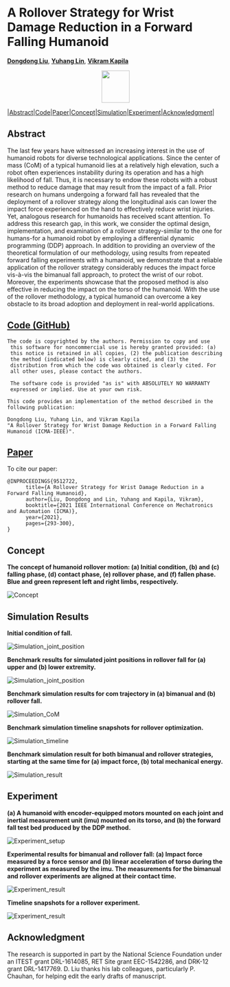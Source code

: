 # A Rollover Strategy for Wrist Damage Reduction in a Forward Falling Humanoid

[**Dongdong Liu**](http://mechatronics.engineering.nyu.edu/people/phd-candidates/dongdong-liu.php),  [**Yuhang Lin**](), [**Vikram Kapila**](http://mechatronics.engineering.nyu.edu/people/vikram-kapila)

<div align="center"><img width="65" height="75" src="https://raw.githubusercontent.com/nyu-legged-group/Rollover/main/docs/figs/1.png)"/></div>

|[Abstract](#abstract)|[Code](#code-github)|[Paper](#paper)|[Concept](#concept)|[Simulation](#simulation-results)|[Experiment](#experiment)|[Acknowledgment](#acknowledgment)|

## Abstract
The last few years have witnessed an increasing interest in the use of humanoid robots for diverse technological applications. Since the center of mass (CoM) of a typical humanoid lies at a relatively high elevation, such a robot often experiences instability during its operation and has a high likelihood of fall. Thus, it is necessary to endow these robots with a robust method to reduce damage that may result from the impact of a fall. Prior research on humans undergoing a forward fall has revealed that the deployment of a rollover strategy along the longitudinal axis can lower the impact force experienced on the hand to effectively reduce wrist injuries. Yet, analogous research for humanoids has received scant attention. To address this research gap, in this work, we consider the optimal design, implementation, and examination of a rollover strategy-similar to the one for humans-for a humanoid robot by employing a differential dynamic programming (DDP) approach. In addition to providing an overview of the theoretical formulation of our methodology, using results from repeated forward falling experiments with a humanoid, we demonstrate that a reliable application of the rollover strategy considerably reduces the impact force vis-à-vis the bimanual fall approach, to protect the wrist of our robot. Moreover, the experiments showcase that the proposed method is also effective in reducing the impact on the torso of the humanoid. With the use of the rollover methodology, a typical humanoid can overcome a key obstacle to its broad adoption and deployment in real-world applications.

## [Code (GitHub)](https://github.com/nyu-legged-group/Rollover/tree/main/)
```
The code is copyrighted by the authors. Permission to copy and use 
 this software for noncommercial use is hereby granted provided: (a)
 this notice is retained in all copies, (2) the publication describing
 the method (indicated below) is clearly cited, and (3) the
 distribution from which the code was obtained is clearly cited. For
 all other uses, please contact the authors.
 
 The software code is provided "as is" with ABSOLUTELY NO WARRANTY
 expressed or implied. Use at your own risk.

This code provides an implementation of the method described in the
following publication: 

Dongdong Liu, Yuhang Lin, and Vikram Kapila    
"A Rollover Strategy for Wrist Damage Reduction in a Forward Falling Humanoid (ICMA-IEEE)". 
``` 

## [Paper](https://ieeexplore.ieee.org/abstract/document/9512722)
To cite our paper:
```
@INPROCEEDINGS{9512722,
      title={A Rollover Strategy for Wrist Damage Reduction in a Forward Falling Humanoid},  
      author={Liu, Dongdong and Lin, Yuhang and Kapila, Vikram},
      booktitle={2021 IEEE International Conference on Mechatronics and Automation (ICMA)}, 
      year={2021},
      pages={293-300},
}
```

## Concept 
**The concept of humanoid rollover motion: (a) Initial condition, (b) and (c) falling phase, (d) contact phase, (e) rollover phase, and (f) fallen phase. Blue and green represent left and right limbs, respectively.**

![Concept](https://raw.githubusercontent.com/nyu-legged-group/Rollover/main/docs/figs/2.png)

## Simulation Results
**Initial condition of fall.**

![Simulation_joint_position](https://raw.githubusercontent.com/nyu-legged-group/Rollover/main/docs/figs/3.png)

**Benchmark results for simulated joint positions in rollover fall for (a) upper and (b) lower extremity.**

![Simulation_joint_position](https://raw.githubusercontent.com/nyu-legged-group/Rollover/main/docs/figs/4.png)

**Benchmark simulation results for com trajectory in (a) bimanual and (b) rollover fall.**

![Simulation_CoM](https://raw.githubusercontent.com/nyu-legged-group/Rollover/main/docs/figs/5.png)

**Benchmark simulation timeline snapshots for rollover optimization.**

![Simulation_timeline](https://raw.githubusercontent.com/nyu-legged-group/Rollover/main/docs/figs/6.png)

**Benchmark simulation result for both bimanual and rollover strategies, starting at the same time for (a) impact force, (b) total mechanical energy.**

![Simulation_result](https://raw.githubusercontent.com/nyu-legged-group/Rollover/main/docs/figs/7.png)

## Experiment
**(a) A humanoid with encoder-equipped motors mounted on each joint and inertial measurement unit (imu) mounted on its torso, and (b) the forward fall test bed produced by the DDP method.**

![Experiment_setup](https://raw.githubusercontent.com/nyu-legged-group/Rollover/main/docs/figs/8.png)

**Experimental results for bimanual and rollover fall: (a) Impact force measured by a force sensor and (b) linear acceleration of torso during the experiment as measured by the imu. The measurements for the bimanual and rollover experiments are aligned at their contact time.**

![Experiment_result](https://raw.githubusercontent.com/nyu-legged-group/Rollover/main/docs/figs/9.png)

**Timeline snapshots for a rollover experiment.**

![Experiment_result](https://raw.githubusercontent.com/nyu-legged-group/Rollover/main/docs/figs/10.png)

## Acknowledgment
 The research is supported in part by the National Science Foundation under an ITEST grant DRL-1614085, RET Site grant EEC-1542286, and DRK-12 grant DRL-1417769. D. Liu thanks his lab colleagues, particularly P. Chauhan, for helping edit the early drafts of manuscript.
